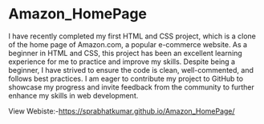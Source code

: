 # Amazon_HomePage
I have recently completed my first HTML and CSS project, which is a clone of the home page of Amazon.com, a popular e-commerce website. As a beginner in HTML and CSS, this project has been an excellent learning experience for me to practice and improve my skills. Despite being a beginner, I have strived to ensure the code is clean, well-commented, and follows best practices. I am eager to contribute my project to GitHub to showcase my progress and invite feedback from the community to further enhance my skills in web development.


View Webiste:-https://sprabhatkumar.github.io/Amazon_HomePage/
